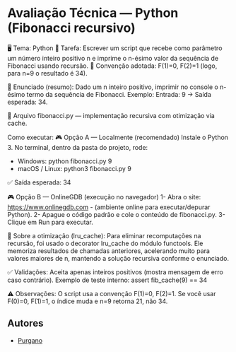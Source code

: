 # Avaliação Técnica — Python (Fibonacci recursivo)

🖥️ Tema: Python
📌 Tarefa: Escrever um script que recebe como parâmetro um número inteiro positivo n e imprime o n-ésimo valor da sequência de Fibonacci usando recursão.
🧭 Convenção adotada: F(1)=0, F(2)=1 (logo, para n=9 o resultado é 34).

📖 Enunciado (resumo):
Dado um n inteiro positivo, imprimir no console o n-ésimo termo da sequência de Fibonacci.
Exemplo: Entrada: 9 → Saída esperada: 34.

📖 Arquivo
fibonacci.py — implementação recursiva com otimização via cache.

Como executar: 
🎮 Opção A — Localmente (recomendado)
Instale o Python 3.
No terminal, dentro da pasta do projeto, rode:
- Windows: python fibonacci.py 9
- macOS / Linux: python3 fibonacci.py 9

✅ Saída esperada: 34

🎮 Opção B — OnlineGDB (execução no navegador)
1- Abra o site: https://www.onlinegdb.com - (ambiente online para executar/depurar Python).
2- Apague o código padrão e cole o conteúdo de fibonacci.py.
3- Clique em Run para executar.

📖 Sobre a otimização (lru_cache): 
Para eliminar recomputações na recursão, foi usado o decorator lru_cache do módulo functools.
Ele memoriza resultados de chamadas anteriores, acelerando muito para valores maiores de n, mantendo a solução recursiva conforme o enunciado.

✅ Validações: 
Aceita apenas inteiros positivos (mostra mensagem de erro caso contrário).
Exemplo de teste interno:
assert fib_cache(9) == 34

⚠️ Observações:
O script usa a convenção F(1)=0, F(2)=1. Se você usar F(0)=0, F(1)=1, o índice muda e n=9 retorna 21, não 34.

## Autores
- [Purgano](https://github.com/Purgano)

